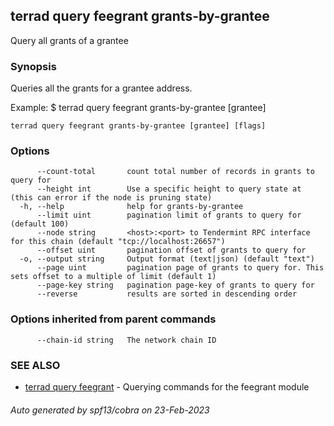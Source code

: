 ## terrad query feegrant grants-by-grantee

Query all grants of a grantee

### Synopsis

Queries all the grants for a grantee address.

Example:
$ terrad query feegrant grants-by-grantee [grantee]

```
terrad query feegrant grants-by-grantee [grantee] [flags]
```

### Options

```
      --count-total       count total number of records in grants to query for
      --height int        Use a specific height to query state at (this can error if the node is pruning state)
  -h, --help              help for grants-by-grantee
      --limit uint        pagination limit of grants to query for (default 100)
      --node string       <host>:<port> to Tendermint RPC interface for this chain (default "tcp://localhost:26657")
      --offset uint       pagination offset of grants to query for
  -o, --output string     Output format (text|json) (default "text")
      --page uint         pagination page of grants to query for. This sets offset to a multiple of limit (default 1)
      --page-key string   pagination page-key of grants to query for
      --reverse           results are sorted in descending order
```

### Options inherited from parent commands

```
      --chain-id string   The network chain ID
```

### SEE ALSO

* [terrad query feegrant](terrad_query_feegrant.md)	 - Querying commands for the feegrant module

###### Auto generated by spf13/cobra on 23-Feb-2023
